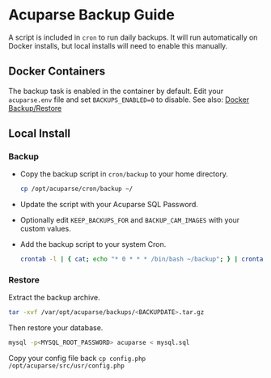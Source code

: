 # Acuparse Backup Guide

A script is included in `cron` to run daily backups. It will run automatically on Docker installs, but local installs
will need to enable this manually.

## Docker Containers

The backup task is enabled in the container by default. Edit your `acuparse.env` file and set `BACKUPS_ENABLED=0` to
disable. See also: [Docker Backup/Restore](https://docs.acuparse.com/DOCKER/#backuprestore)

## Local Install

### Backup

- Copy the backup script in `cron/backup` to your home directory.

    ```bash
    cp /opt/acuparse/cron/backup ~/
    ```

- Update the script with your Acuparse SQL Password.
- Optionally edit `KEEP_BACKUPS_FOR` and `BACKUP_CAM_IMAGES` with your custom values.
- Add the backup script to your system Cron.

    ```bash
    crontab -l | { cat; echo "* 0 * * * /bin/bash ~/backup"; } | crontab -
    ```

### Restore

Extract the backup archive.

```bash
tar -xvf /var/opt/acuparse/backups/<BACKUPDATE>.tar.gz
```

Then restore your database.

```bash
mysql -p<MYSQL_ROOT_PASSWORD> acuparse < mysql.sql
```

Copy your config file back `cp config.php /opt/acuparse/src/usr/config.php`
